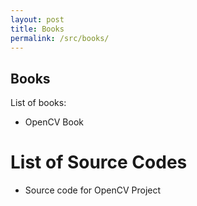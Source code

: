 ```yaml
---
layout: post
title: Books
permalink: /src/books/
---
```



## Books
List of books:

- OpenCV Book


# List of Source Codes 

- Source code for OpenCV Project

